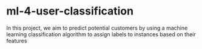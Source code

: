 # ml-4-user-classification
In this project, we aim to predict potential customers by using a machine learning classification algorithm to assign labels to instances based on their features
